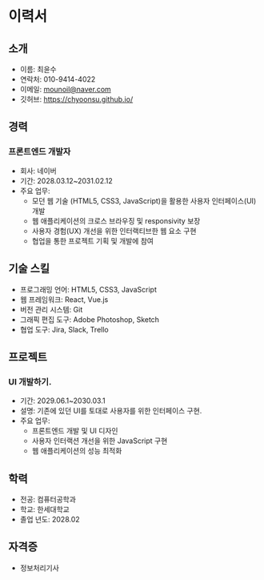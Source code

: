# 이력서

## 소개

- 이름: 최윤수
- 연락처: 010-9414-4022
- 이메일: mounoil@naver.com
- 깃허브: https://chyoonsu.github.io/

## 경력

### 프론트엔드 개발자
- 회사: 네이버
- 기간: 2028.03.12~2031.02.12 
- 주요 업무:
  - 모던 웹 기술 (HTML5, CSS3, JavaScript)을 활용한 사용자 인터페이스(UI) 개발
  - 웹 애플리케이션의 크로스 브라우징 및 responsivity 보장
  - 사용자 경험(UX) 개선을 위한 인터랙티브한 웹 요소 구현
  - 협업을 통한 프로젝트 기획 및 개발에 참여

## 기술 스킬

- 프로그래밍 언어: HTML5, CSS3, JavaScript
- 웹 프레임워크: React, Vue.js
- 버전 관리 시스템: Git
- 그래픽 편집 도구: Adobe Photoshop, Sketch
- 협업 도구: Jira, Slack, Trello

## 프로젝트

### UI 개발하기.
- 기간: 2029.06.1~2030.03.1
- 설명: 기존에 있던 UI를 토대로 사용자를 위한 인터페이스 구현.
- 주요 업무:
  - 프론트엔드 개발 및 UI 디자인
  - 사용자 인터랙션 개선을 위한 JavaScript 구현
  - 웹 애플리케이션의 성능 최적화

## 학력

- 전공: 컴퓨터공학과
- 학교: 한세대학교
- 졸업 년도: 2028.02

## 자격증

- 정보처리기사

